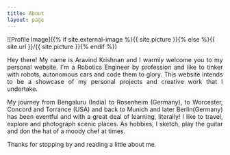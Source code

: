```yaml
---
title: About
layout: page
---
```

![Profile Image]({% if site.external-image %}{{ site.picture }}{% else %}{{ site.url }}/{{ site.picture }}{% endif %})

<p align="justify">Hey there! My name is Aravind Krishnan and I warmly welcome you to my personal website.
I'm a Robotics Engineer by profession and like to tinker with robots, autonomous cars and code them to glory.
This website intends to be a showcase of my personal projects and creative work that I undertake.</p>

<p align="justify">My journey from Bengaluru (India) to Rosenheim (Germany), to Worcester, Concord and Torrance (USA) and back to 
Munich and later Berlin(Germany) has been eventful and with a great deal of learning, literally! I like to travel, explore and photograph scenic places. As hobbies, I sketch, play the guitar and don the hat of a moody chef at times. </p>

<p align="justify"> Thanks for stopping by and reading a little about me. </p>

